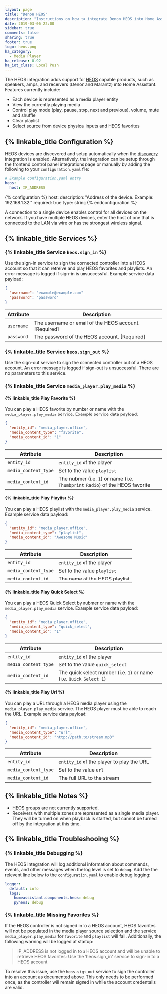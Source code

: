 ```yaml
---
layout: page
title: "Denon HEOS"
description: "Instructions on how to integrate Denon HEOS into Home Assistant."
date: 2019-03-06 22:00
sidebar: true
comments: false
sharing: true
footer: true
logo: heos.png
ha_category:
  - Media Player
ha_release: 0.92
ha_iot_class: Local Push
---
```


The HEOS integration adds support for [HEOS](http://heosbydenon.denon.com) capable products, such as speakers, amps, and receivers (Denon and Marantz) into Home Assistant. Features currently include:

- Each device is represented as a media player entity
- View the currently playing media
- Control play mode (play, pause, stop, next and previous), volume, mute and shuffle
- Clear playlist
- Select source from device physical inputs and HEOS favorites

## {% linkable_title Configuration %}

HEOS devices are discovered and setup automatically when the [discovery](/components/discovery) integration is enabled. Alternatively, the integration can be setup through the frontend control panel integrations page or manually by adding the following to your `configuration.yaml` file:

```yaml
# Example configuration.yaml entry
heos:
  host: IP_ADDRESS
```

{% configuration %}
host:
  description: "Address of the device. Example: 192.168.1.32."
  required: true
  type: string
{% endconfiguration %}

<p class='note info'>
A connection to a single device enables control for all devices on the network. If you have multiple HEOS devices, enter the host of one that is connected to the LAN via wire or has the strongest wireless signal.
</p>

## {% linkable_title Services %}

### {% linkable_title Service `heos.sign_in` %}

Use the sign-in service to sign the connected controller into a HEOS account so that it can retreive and play HEOS favorites and playlists. An error message is logged if sign-in is unsuccessful. Example service data payload:

```json
{
  "username": "example@example.com",
  "password": "password"
}
```

| Attribute              | Description
| ---------------------- | ---------------------------------------------------------|
| `username`             | The username or email of the HEOS account. [Required]
| `password`             | The password of the HEOS account. [Required]

### {% linkable_title Service `heos.sign_out` %}

Use the sign-out service to sign the connected controller out of a HEOS account. An error message is logged if sign-out is unsuccessful. There are no parameters to this service.

### {% linkable_title Service `media_player.play_media` %}

#### {% linkable_title Play Favorite %}

You can play a HEOS favorite by number or name with the `media_player.play_media` service. Example service data payload:

```json
{
  "entity_id": "media_player.office",
  "media_content_type": "favorite",
  "media_content_id": "1"
}
```

| Attribute              | Description
| ---------------------- | ---------------------------------------------------------|
| `entity_id`            | `entity_id` of the player
| `media_content_type`   | Set to the value `playlist`
| `media_content_id`     | The nubmer (i.e. `1`) or name (i.e. `Thumbprint Radio`) of the HEOS favorite

#### {% linkable_title Play Playlist %}

You can play a HEOS playlist with the `media_player.play_media` service. Example service data payload:

```json
{
  "entity_id": "media_player.office",
  "media_content_type": "playlist",
  "media_content_id": "Awesome Music"
}
```

| Attribute              | Description
| ---------------------- | ---------------------------------------------------------|
| `entity_id`            | `entity_id` of the player
| `media_content_type`   | Set to the value `playlist`
| `media_content_id`     | The name of the HEOS playlist

#### {% linkable_title Play Quick Select %}

You can play a HEOS Quick Select by nubmer or name with the `media_player.play_media` service. Example service data payload:

```json
{
  "entity_id": "media_player.office",
  "media_content_type": "quick_select",
  "media_content_id": "1"
}
```

| Attribute              | Description
| ---------------------- | ---------------------------------------------------------|
| `entity_id`            | `entity_id` of the player
| `media_content_type`   | Set to the value `quick_select`
| `media_content_id`     | The quick select number (i.e. `1`) or name (i.e. `Quick Select 1`)

#### {% linkable_title Play Url %}

You can play a URL through a HEOS media player using the `media_player.play_media` service. The HEOS player must be able to reach the URL. Example service data payload:

```json
{
  "entity_id": "media_player.office",
  "media_content_type": "url",
  "media_content_id": "http://path.to/stream.mp3"
}
```

| Attribute              | Description
| ---------------------- | ---------------------------------------------------------|
| `entity_id`            | `entity_id` of the player to play the URL
| `media_content_type`   | Set to the value `url`
| `media_content_id`     | The full URL to the stream

## {% linkable_title Notes %}

- HEOS groups are not currently supported.
- Receivers with multiple zones are represented as a single media player. They will be turned on when playback is started, but cannot be turned off by the integration at this time.

## {% linkable_title Troubleshooing %}

### {% linkable_title Debugging %}

The HEOS integration will log additional information about commands, events, and other messages when the log level is set to `debug`. Add the the relevent line below to the `configuration.yaml` to enable debug logging:

```yaml
logger:
  default: info
  logs:
    homeassistant.components.heos: debug
    pyheos: debug
```

### {% linkable_title Missing Favorites %}

If the HEOS controller is not signed in to a HEOS account, HEOS favorites will not be populated in the media player source selection and the service `media_player.play_media` for `favorite` and `playlist` will fail. Additionally, the following warning will be logged at startup:
> IP_ADDRESS is not logged in to a HEOS account and will be unable to retrieve HEOS favorites: Use the 'heos.sign_in' service to sign-in to a HEOS account

To resolve this issue, use the `heos.sign_out` service to sign the controller into an account as documented above. This only needs to be performed once, as the controller will remain signed in while the account credentails are valid.
